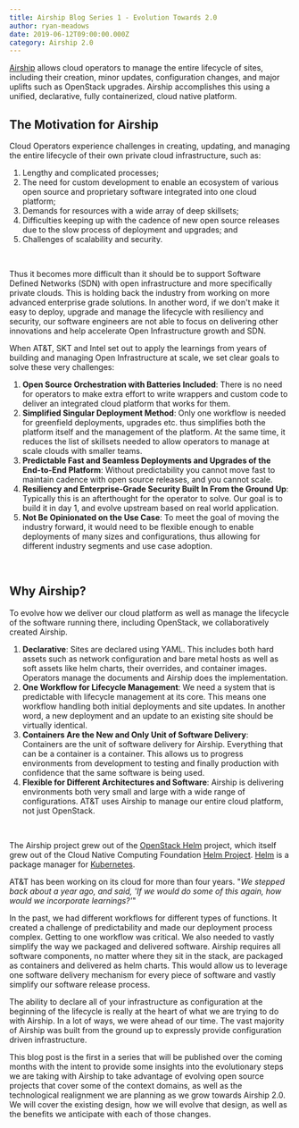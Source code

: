 ```yaml
---
title: Airship Blog Series 1 - Evolution Towards 2.0
author: ryan-meadows
date: 2019-06-12T09:00:00.000Z
category: Airship 2.0
---
```


[Airship](https://www.airshipit.org/) allows cloud operators to manage the entire lifecycle of sites, including their creation, minor updates, configuration changes, and major uplifts such as OpenStack upgrades. Airship accomplishes this using a unified, declarative, fully containerized, cloud native platform.<!-- more -->

## **The Motivation for Airship**

Cloud Operators experience challenges in creating, updating, and managing the entire lifecycle of their own private cloud infrastructure, such as:

1. Lengthy and complicated processes;
2. The need for custom development to enable an ecosystem of various open source and proprietary software integrated into one cloud platform;
3. Demands for resources with a wide array of deep skillsets;
4. Difficulties keeping up with the cadence of new open source releases due to the slow process of deployment and upgrades; and
5. Challenges of scalability and security.

<br>


Thus it becomes more difficult than it should be to support Software Defined Networks (SDN) with open infrastructure and more specifically private clouds. This is holding back the industry from working on more advanced enterprise grade solutions. In another word, if we don't make it easy to deploy, upgrade and manage the lifecycle with resiliency and security, our software engineers are not able to focus on delivering other innovations and help accelerate Open Infrastructure growth and SDN.

When AT&T, SKT and Intel set out to apply the learnings from years of building and managing Open Infrastructure at scale, we set clear goals to solve these very challenges:

1. **Open Source Orchestration with Batteries Included**: There is no need for operators to make extra effort to write wrappers and custom code to deliver an integrated cloud platform that works for them.
2. **Simplified Singular Deployment Method**: Only one workflow is needed for greenfield deployments, upgrades etc. thus simplifies both the platform itself and the management of the platform. At the same time, it reduces the list of skillsets needed to allow operators to manage at scale clouds with smaller teams.
3. **Predictable Fast and Seamless Deployments and Upgrades of the End-to-End Platform**: Without predictability you cannot move fast to maintain cadence with open source releases, and you cannot scale.
4. **Resiliency and Enterprise-Grade Security Built In From the Ground Up**: Typically this is an afterthought for the operator to solve. Our goal is to build it in day 1, and evolve upstream based on real world application.
5. **Not Be Opinionated on the Use Case**: To meet the goal of moving the industry forward, it would need to be flexible enough to enable deployments of many sizes and configurations, thus allowing for different industry segments and use case adoption.

<br>

## **Why Airship?**

To evolve how we deliver our cloud platform as well as manage the lifecycle of the software running there, including OpenStack, we collaboratively created Airship.

1. **Declarative**: Sites are declared using YAML. This includes both hard assets such as network configuration and bare metal hosts as well as soft assets like helm charts, their overrides, and container images. Operators manage the documents and Airship does the implementation.
2. **One Workflow for Lifecycle Management**: We need a system that is predictable with lifecycle management at its core. This means one workflow handling both initial deployments and site updates. In another word, a new deployment and an update to an existing site should be virtually identical.
3. **Containers Are the New and Only Unit of Software Delivery**: Containers are the unit of software delivery for Airship. Everything that can be a container is a container. This allows us to progress environments from development to testing and finally production with confidence that the same software is being used.
4. **Flexible for Different Architectures and Software**: Airship is delivering environments both very small and large with a wide range of configurations. AT&T uses Airship to manage our entire cloud platform, not just OpenStack.

<br>

The Airship project grew out of the [OpenStack Helm](https://docs.openstack.org/openstack-helm/latest/readme.html) project, which itself grew out of the Cloud Native Computing Foundation [Helm Project](https://www.linux.com/blog/event/kubecon/2018/4/put-wind-your-deployments-kubernetes-and-helm). [Helm](https://helm.sh/) is a package manager for [Kubernetes](https://www.sdxcentral.com/articles/news/aws-plan-battle-google-using-kubernetes/2017/07/).

AT&T has been working on its cloud for more than four years. "*We stepped back about a year ago, and said, 'If we would do some of this again, how would we incorporate learnings?'*"

In the past, we had different workflows for different types of functions. It created a challenge of predictability and made our deployment process complex. Getting to one workflow was critical. We also needed to vastly simplify the way we packaged and delivered software. Airship requires all software components, no matter where they sit in the stack, are packaged as containers and delivered as helm charts. This would allow us to leverage one software delivery mechanism for every piece of software and vastly simplify our software release process. 

The ability to declare all of your infrastructure as configuration at the beginning of the lifecycle is really at the heart of what we are trying to do with Airship. In a lot of ways, we were ahead of our time. The vast majority of Airship was built from the ground up to expressly provide configuration driven infrastructure.

This blog post is the first in a series that will be published over the coming months with the intent to provide some insights into the evolutionary steps we are taking with Airship to take advantage of evolving open source projects that cover some of the context domains, as well as the technological realignment we are planning as we grow towards Airship 2.0. We will cover the existing design, how we will evolve that design, as well as the benefits we anticipate with each of those changes.
